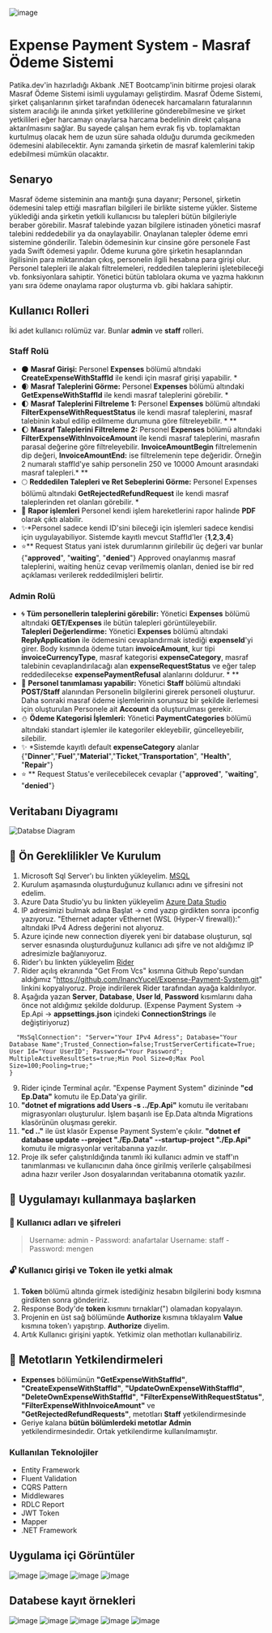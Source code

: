 ![image](https://github.com/InancYucel/Expense-Payment-System/assets/48295407/d6c71a3e-6d9c-402d-9584-e217b8247603)

# Expense Payment System - Masraf Ödeme Sistemi
 Patika.dev'in hazırladığı Akbank .NET Bootcamp'inin bitirme projesi olarak Masraf Ödeme Sistemi isimli uygulamayı geliştirdim. 
 Masraf Ödeme Sistemi, şirket çalışanlarının şirket tarafından ödenecek harcamaların faturalarının sistem aracılığı ile anında şirket yetkililerine gönderebilmesine ve şirket yetkilileri eğer harcamayı onaylarsa harcama bedelinin direkt çalışana aktarılmasını sağlar. Bu sayede çalışan hem evrak fiş vb. toplamaktan kurtulmuş olacak hem de uzun süre sahada olduğu durumda gecikmeden ödemesini alabilecektir. Aynı zamanda şirketin de masraf kalemlerini takip edebilmesi mümkün olacaktır.
 ## Senaryo
 Masraf ödeme sisteminin ana mantığı şuna dayanır; Personel, şirketin ödemesini talep ettiği masrafları bilgileri ile birlikte sisteme yükler. Sisteme yüklediği anda şirketin yetkili kullanıcısı bu talepleri bütün bilgileriyle beraber görebilir. Masraf talebinde yazan bilgilere istinaden yönetici masraf talebini reddedebilir ya da onaylayabilir. 
 Onaylanan talepler ödeme emri sistemine gönderilir. Talebin ödemesinin kur cinsine göre personele Fast yada Swift ödemesi yapılır. Ödeme kuruna göre şirketin hesaplarından ilgilisinin para miktarından çıkış, personelin ilgili hesabına para girişi olur.
 Personel talepleri ile alakalı filtrelemeleri, reddedilen taleplerini işletebileceği vb. fonksiyonlara sahiptir.
 Yönetici bütün tablolara okuma ve yazma hakkının yanı sıra ödeme onaylama rapor oluşturma vb. gibi haklara sahiptir.
 ## Kullanıcı Rolleri
İki adet kullanıcı rolümüz var. Bunlar **admin** ve **staff** rolleri.
### Staff Rolü
* 🌑 **Masraf Girişi:**  Personel **Expenses** bölümü altındaki **CreateExpenseWithStaffId** ile  kendi için masraf girişi yapabilir. *
* 🌒 **Masraf Taleplerini Görme:**  Personel **Expenses** bölümü altındaki **GetExpenseWithStaffId** ile  kendi masraf taleplerini görebilir. *
*  🌓 **Masraf Taleplerini Filtreleme 1:** Personel **Expenses** bölümü altındaki **FilterExpenseWithRequestStatus** ile kendi masraf taleplerini, masraf talebinin kabul edilip edilmeme durumuna göre filtreleyebilir. *    **
*  🌔 **Masraf Taleplerini Filtreleme 2:** Personel **Expenses** bölümü altındaki **FilterExpenseWithInvoiceAmount** ile kendi masraf taleplerini, masrafın parasal değerine göre filtreleyebilir. **InvoiceAmountBegin** filtrelemenin dip değeri,         **InvoiceAmountEnd:** ise filtrelemenin tepe değeridir.  Örneğin 2 numaralı staffId'ye sahip personelin 250 ve 10000 Amount arasındaki masraf talepleri.* **
*  🌕 **Reddedilen Talepleri ve Ret Sebeplerini Görme:** Personel Expenses bölümü altındaki **GetRejectedRefundRequest** ile kendi masraf taleplerinden ret olanları görebilir. *
*  📜 **Rapor işlemleri** Personel kendi işlem hareketlerini rapor halinde **PDF** olarak çıktı alabilir.  
*  ✨*Personel sadece kendi ID'sini bileceği için işlemleri sadece kendisi için uygulayabiliyor. Sistemde kayıtlı mevcut StaffId'ler {**1**,**2**,**3**,**4**}
* ⭐** Request Status yani istek durumlarının girilebilir üç değeri var bunlar {"**approved**", "**waiting**", "**denied**"} Approved onaylanmış masraf taleplerini, waiting henüz cevap verilmemiş olanları, denied ise bir red açıklaması verilerek reddedilmişleri belirtir.

### Admin Rolü
* 🌀 **Tüm personellerin taleplerini görebilir:** Yönetici **Expenses** bölümü altındaki **GET/Expenses** ile bütün talepleri görüntüleyebilir.  
**Talepleri Değerlendirme:** Yönetici **Expenses** bölümü altındaki **ReplyApplication** ile ödemesini cevaplandırmak istediği **expenseId**'yi girer. Body kısmında ödeme tutarı **invoiceAmount**, kur tipi **invoiceCurrencyType**, masraf kategorisi **expenseCategory**,  masraf talebinin cevaplandırılacağı alan **expenseRequestStatus** ve eğer talep reddedilecekse **expensePaymentRefusal** alanlarını doldurur. * **
* 🌊 **Personel tanımlaması yapabilir:** Yönetici **Staff** bölümü altındaki **POST/Staff** alanından Personelin bilgilerini girerek personeli oluşturur. Daha sonraki masraf ödeme işlemlerinin sorunsuz bir şekilde ilerlemesi için oluşturulan Personele ait **Account** da oluşturulması gerekir.
*  ⛄ **Ödeme Kategorisi İşlemleri:** Yönetici **PaymentCategories** bölümü altındaki standart işlemler ile kategoriler ekleyebilir, güncelleyebilir, silebilir.
* ✨ *Sistemde kayıtlı default **expenseCategory**  alanlar {"**Dinner**","**Fuel**","**Material**","**Ticket**,"**Transportation**", "**Health**", "**Repair**"}
* ⭐ ** Request Status'e verilecebilecek cevaplar  {"**approved**", "**waiting**", "**denied**"} 

## Veritabanı Diyagramı 
![Databse Diagram](https://github.com/InancYucel/Expense-Payment-System/assets/48295407/aa667ab1-90e9-44a2-adbb-0778997fde64)

## 🔨 Ön Gereklilikler Ve Kurulum 
1. Microsoft Sql Server'ı bu linkten yükleyelim. [MSQL](https://www.microsoft.com/tr-tr/sql-server/sql-server-downloads)
2. Kurulum aşamasında oluşturduğunuz kullanıcı adını ve şifresini not edelim.
3. Azure Data Studio'yu bu linkten yükleyelim [Azure Data Studio](https://learn.microsoft.com/en-us/azure-data-studio/download-azure-data-studio?view=sql-server-ver16&tabs=win-install%2Cwin-user-install%2Credhat-install%2Cwindows-uninstall%2Credhat-uninstall#download-azure-data-studio)
4. IP adresimizi bulmak adına Başlat -> cmd yazıp girdikten sonra ipconfig yazıyoruz. "Ethernet adapter vEthernet (WSL (Hyper-V firewall)):" altındaki IPv4 Adress değerini not alıyoruz.
5. Azure içinde new connection diyerek yeni bir database oluşturun, sql server esnasında oluşturduğunuz kullanıcı adı şifre ve not aldığımız IP adresimizle bağlanıyoruz. 
6. Rider'ı bu linkten yükleyelim [Rider](https://www.jetbrains.com/rider/download/#section=windows)
7. Rider açılış ekranında "Get From Vcs" kısmına Github Repo'sundan aldığımız "https://github.com/InancYucel/Expense-Payment-System.git" linkini kopyalıyoruz. Proje indirilerek Rider tarafından ayağa kaldırılıyor.
8. Aşağıda yazan **Server**, **Database**, **User Id**, **Password** kısımlarını daha önce not aldığımız şekilde doldurup.  (Expense Payment System  -> Ep.Api -> **appsettings.json** içindeki **ConnectionStrings** ile değiştiriyoruz)

```"ConnectionStrings": {  
  "MsSqlConnection": "Server="Your IPv4 Adress"; Database="Your Database Name";Trusted_Connection=false;TrustServerCertificate=True; User Id="Your UserID"; Password="Your Password"; MultipleActiveResultSets=true;Min Pool Size=0;Max Pool Size=100;Pooling=true;"  
} 
```
9. Rider içinde Terminal açılır. "Expense Payment System" dizininde **"cd Ep.Data"** komutu ile Ep.Data'ya girilir.
10.  **"dotnet ef migrations add Users -s ../Ep.Api"** komutu ile veritabanı migrasyonları oluşturulur. İşlem başarılı ise Ep.Data altında Migrations klasörünün oluşması gerekir.
11. **"cd  .."** ile üst klasör Expense Payment System'e çıkılır. **"dotnet ef database update --project "./Ep.Data" --startup-project "./Ep.Api"** komutu ile migrasyonlar veritabanına yazılır. 
12. Proje ilk sefer çalıştırıldığında tanımlı iki kullanıcı admin ve staff'ın tanımlanması ve kullanıcının daha önce girilmiş verilerle çalışabilmesi adına hazır veriler Json dosyalarından veritabanına otomatik yazılır. 

## 🔧 Uygulamayı kullanmaya başlarken 
### 🔑 Kullanıcı adları ve şifreleri
> Username: admin - Password: anafartalar
> Username: staff    - Password: mengen

### 🔓 Kullanıcı girişi ve Token ile yetki almak
1. **Token** bölümü altında girmek istediğiniz hesabın bilgilerini body kısmına girdikten sonra göndeririz.
2.  Response Body'de **token** kısmını tırnaklar(") olamadan kopyalayın.
3.  Projenin en üst sağ bölümünde **Authorize** kısmına tıklayalım **Value** kısmına token'ı yapıştırıp. **Authorize** diyelim.
4. Artık Kullanıcı girişini yaptık. Yetkimiz olan methotları kullanabiliriz.

## 🔐 Metotların Yetkilendirmeleri
* **Expenses** bölümünün **"GetExpenseWithStaffId"**,  **"CreateExpenseWithStaffId"**,  **"UpdateOwnExpenseWithStaffId"**,  **"DeleteOwnExpenseWithStaffId"**,  **"FilterExpenseWithRequestStatus"**,  **"FilterExpenseWithInvoiceAmount"** ve **"GetRejectedRefundRequests"**, metotları **Staff** yetkilendirmesinde
* Geriye kalana **bütün bölümlerdeki metotlar** **Admin** yetkilendirmesindedir. Ortak yetkilendirme kullanılmamıştır.

### Kullanılan Teknolojiler
* Entity Framework
* Fluent Validation
* CQRS Pattern
* Middlewares
* RDLC Report
* JWT Token
* Mapper
* .NET Framework

## Uygulama içi Görüntüler
![image](https://github.com/InancYucel/Expense-Payment-System/assets/48295407/3cf2891a-0599-439a-95be-c10b546880a5)
![image](https://github.com/InancYucel/Expense-Payment-System/assets/48295407/6eb2da22-b50b-4bda-84b9-98c631a8f037)
![image](https://github.com/InancYucel/Expense-Payment-System/assets/48295407/9a2a5be3-6f67-4d2a-8696-0f3ab147a6be)
![image](https://github.com/InancYucel/Expense-Payment-System/assets/48295407/817a48c9-7834-400e-bf5b-a8dd2ae4ec47)

## Databese kayıt örnekleri
![image](https://github.com/InancYucel/Expense-Payment-System/assets/48295407/82d389b9-b73c-4396-af39-3cf2fb8ab306)
![image](https://github.com/InancYucel/Expense-Payment-System/assets/48295407/12093310-875e-479f-a24e-79fa2521ec75)
![image](https://github.com/InancYucel/Expense-Payment-System/assets/48295407/33e7ebf5-98ac-4137-b5b2-7fe9186ae1a4)
![image](https://github.com/InancYucel/Expense-Payment-System/assets/48295407/aaf0c1d8-70a5-417a-b883-f3c208534d9f)
![image](https://github.com/InancYucel/Expense-Payment-System/assets/48295407/7dcc9ded-f659-4931-b1a8-647fa314642b)





